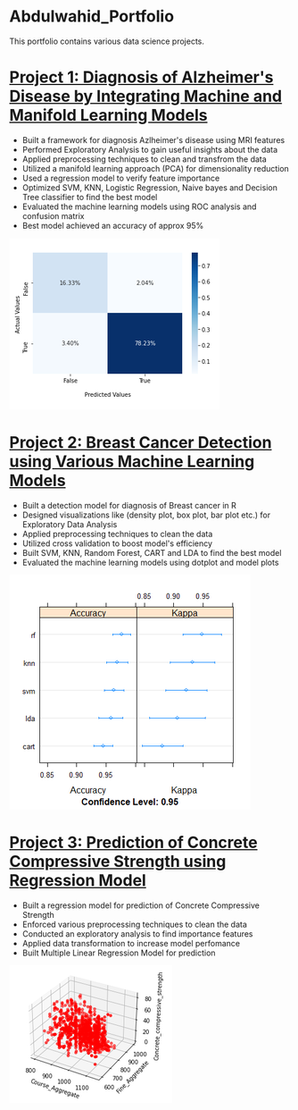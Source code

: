 # Abdulwahid_Portfolio
This portfolio contains various data science projects.
# [Project 1: Diagnosis of Alzheimer's Disease by Integrating Machine and Manifold Learning Models](https://github.com/Abdlwhd/Diagnosis_of_Alzheimer_Disease)
* Built a framework for diagnosis Azlheimer's disease using MRI features
* Performed Exploratory Analysis to gain useful insights about the data
* Applied preprocessing techniques to clean and transfrom the data
* Utilized a manifold learning approach (PCA) for dimensionality reduction
* Used a regression model to verify feature importance
* Optimized SVM, KNN, Logistic Regression, Naive bayes and Decision Tree classifier to find the best model
* Evaluated the machine learning models using ROC analysis and confusion matrix
* Best model achieved an accuracy of approx 95%

![CM](imgs/ConfusionP_SVM.PNG)

# [Project 2: Breast Cancer Detection using Various Machine Learning Models](https://github.com/Abdlwhd/Breast_Cancer_Detection)
* Built a detection model for diagnosis of Breast cancer in R
* Designed visualizations like (density plot, box plot, bar plot etc.) for Exploratory Data Analysis
* Applied preprocessing techniques to clean the data
* Utilized cross validation to boost model's efficiency
* Built SVM, KNN, Random Forest, CART and LDA to find the best model
* Evaluated the machine learning models using dotplot and model plots

![CompM](imgs/Compare.png)

# [Project 3: Prediction of Concrete Compressive Strength using Regression Model](https://github.com/Abdlwhd/Breast_Cancer_Detection)
* Built a regression model for prediction of Concrete Compressive Strength
* Enforced various preprocessing techniques to clean the data
* Conducted an exploratory analysis to find importance features
* Applied data transformation to increase model perfomance
* Built Multiple Linear Regression Model for prediction

![Scatter](imgs/3D_scatter.PNG)

